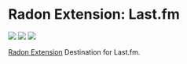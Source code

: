 # Radon Extension: Last.fm

[![](https://img.shields.io/travis/NeApp/neon-extension-destination-lastfm/master.svg)](https://travis-ci.org/NeApp/neon-extension-destination-lastfm) [![](https://img.shields.io/coveralls/github/NeApp/neon-extension-destination-lastfm/master.svg)](https://coveralls.io/github/NeApp/neon-extension-destination-lastfm) ![](https://img.shields.io/github/license/NeApp/neon-extension-destination-lastfm.svg)

[Radon Extension](https://github.com/NeApp/neon-extension) Destination for Last.fm.
